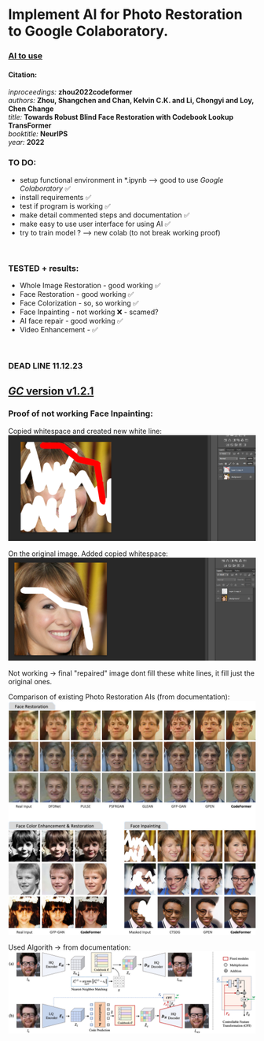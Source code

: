 # Implement AI for Photo Restoration to Google Colaboratory.

### [AI to use](https://github.com/sczhou/CodeFormer)
#### Citation:
*inproceedings:* **zhou2022codeformer** <br/>
    *authors:* **Zhou, Shangchen and Chan, Kelvin C.K. and Li, Chongyi and Loy, Chen Change** <br/>
    *title:* **Towards Robust Blind Face Restoration with Codebook Lookup TransFormer** <br/>
    *booktitle:* **NeurIPS** <br/>
    *year:* **2022** <br/>

### TO DO:
+ setup functional environment in *.ipynb --> good to use *Google Colaboratory* ✅
+ install requirements ✅
+ test if program is working ✅
+ make detail commented steps and documentation ✅
+ make easy to use user interface for using AI ✅
+ try to train model ? --> new colab (to not break working proof)

<br/>

### TESTED + results:
+ Whole Image Restoration - good working ✅
+ Face Restoration - good working ✅
+ Face Colorization - so, so working ✅
+ Face Inpainting - not working ❌ - scamed?
+ AI face repair - good working ✅
+ Video Enhancement - ✅

<br/>

### DEAD LINE 11.12.23


## [ *GC* version v1.2.1](https://drive.google.com/file/d/1YqDCJ2802Gi_7sm2TykyJ0Q8EE_sE2Ym/view?usp=sharing)

### Proof of not working Face Inpainting:

Copied whitespace and created new white line:
![PSProof1](./img/PHOTOSHOPproof.png)

On the original image. Added copied whitespace:
![PSProof2](./img/PHOTOSHOPproof2.png)

Not working -> final "repaired" image dont fill these white lines, it fill just the original ones.

Comparison of existing Photo Restoration AIs (from documentation):
![Comparison](./img/compre.jpg)

Used Algorith -> from documentation:
![algorithm](./img/algorithm.jpg)
